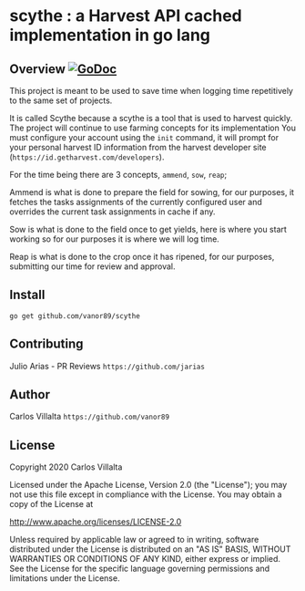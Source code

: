 # scythe : a Harvest API cached implementation in go lang

## Overview [![GoDoc](https://godoc.org/github.com/vanor89/scythe?status.svg)](https://godoc.org/github.com/vanor89/scythe)

This project is meant to be used to save time when logging time repetitively to the same set of projects.

It is called Scythe because a scythe is a tool that is used to harvest quickly. The project will continue to use farming concepts for its implementation
You must configure your account using the `init` command, it will prompt for your personal harvest ID information from the harvest developer site (`https://id.getharvest.com/developers`).

For the time being there are 3 concepts, `ammend`, `sow`, `reap`;

Ammend is what is done to prepare the field for sowing, for our purposes, it fetches the tasks assignments of the currently configured user and overrides the current task assignments in cache if any.

Sow is what is done to the field once to get yields, here is where you start working so for our purposes it is where we will log time.

Reap is what is done to the crop once it has ripened, for our purposes, submitting our time for review and approval.

## Install

```
go get github.com/vanor89/scythe
```

## Contributing

Julio Arias - PR Reviews
`https://github.com/jarias`

## Author

Carlos Villalta
`https://github.com/vanor89`

## License

Copyright 2020 Carlos Villalta

Licensed under the Apache License, Version 2.0 (the "License"); you may not use this file except in compliance with the License. You may obtain a copy of the License at

http://www.apache.org/licenses/LICENSE-2.0

Unless required by applicable law or agreed to in writing, software distributed under the License is distributed on an "AS IS" BASIS, WITHOUT WARRANTIES OR CONDITIONS OF ANY KIND, either express or implied. See the License for the specific language governing permissions and limitations under the License.
